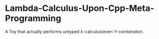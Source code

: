 # Lambda-Calculus-Upon-Cpp-Meta-Programming
A Toy that actually performs untyped λ-calculus(even Y-combinator).
